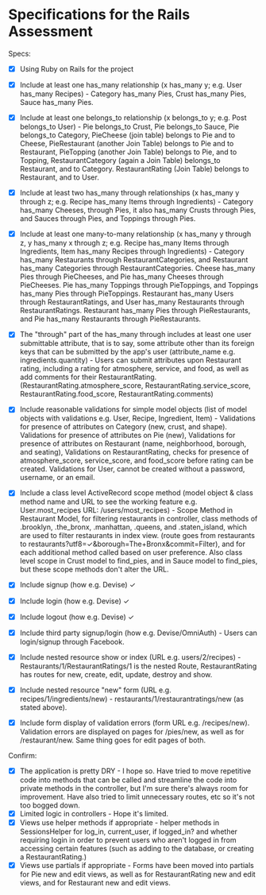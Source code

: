 # Specifications for the Rails Assessment

Specs:
- [x] Using Ruby on Rails for the project
- [x] Include at least one has_many relationship (x has_many y; e.g. User has_many Recipes) - Category has_many Pies, Crust has_many Pies, Sauce has_many Pies.

- [x] Include at least one belongs_to relationship (x belongs_to y; e.g. Post belongs_to User) - Pie belongs_to Crust, Pie belongs_to Sauce, Pie belongs_to Category, PieCheese (join table) belongs to Pie and to Cheese, PieRestaurant (another Join Table) belongs to Pie and to Restaurant, PieTopping (another Join Table) belongs to Pie, and to Topping, RestaurantCategory (again a Join Table) belongs_to Restaurant, and to Category. RestaurantRating (Join Table) belongs to Restaurant, and to User.

- [x] Include at least two has_many through relationships (x has_many y through z; e.g. Recipe has_many Items through Ingredients) - Category has_many Cheeses, through Pies, it also has_many Crusts through Pies, and  Sauces through Pies, and Toppings through Pies.  

- [x] Include at least one many-to-many relationship (x has_many y through z, y has_many x through z; e.g. Recipe has_many Items through Ingredients, Item has_many Recipes through Ingredients) - Category has_many Restaurants through RestaurantCategories, and Restaurant has_many Categories through RestaurantCategories. Cheese has_many Pies through PieCheeses, and Pie has_many Cheeses through PieCheeses. Pie has_many Toppings through PieToppings, and Toppings has_many Pies through PieToppings. Restaurant has_many Users through RestaurantRatings, and User has_many Restaurants through RestaurantRatings. Restaurant has_many Pies through PieRestaurants, and Pie has_many Restaurants through PieRestaurants.

- [x] The "through" part of the has_many through includes at least one user submittable attribute, that is to say, some attribute other than its foreign keys that can be submitted by the app's user (attribute_name e.g. ingredients.quantity) - Users can submit attributes upon Restaurant rating, including a rating for atmosphere, service, and food, as well as add comments for their RestaurantRating. (RestaurantRating.atmosphere_score, RestaurantRating.service_score, RestaurantRating.food_score, RestaurantRating.comments)

- [x] Include reasonable validations for simple model objects (list of model objects with validations e.g. User, Recipe, Ingredient, Item) - Validations for presence of attributes on Category (new, crust, and shape). Validations for presence of attributes on Pie (new), Validations for presence of attributes on Restaurant (name, neighborhood, borough, and seating), Validations on RestaurantRating, checks for presence of atmosphere_score, service_score, and food_score before rating can be created. Validations for User, cannot be created without a password, username, or an email.

- [x] Include a class level ActiveRecord scope method (model object & class method name and URL to see the working feature e.g. User.most_recipes URL: /users/most_recipes) - Scope Method in Restaurant Model, for filtering restaurants in controller, class methods of .brooklyn, .the_bronx, .manhattan, .queens, and .staten_island, which are used to filter restaurants in index view. (route goes from restaurants to restaurants?utf8=✓&borough=The+Bronx&commit=Filter), and for each additional method called based on user preference. Also class level scope in Crust model to find_pies, and in Sauce model to find_pies, but these scope methods don't alter the URL.

- [x] Include signup (how e.g. Devise) ✓
- [x] Include login (how e.g. Devise) ✓
- [x] Include logout (how e.g. Devise) ✓
- [x] Include third party signup/login (how e.g. Devise/OmniAuth) - Users can login/signup through Facebook.
- [X] Include nested resource show or index (URL e.g. users/2/recipes) - Restaurants/1/RestaurantRatings/1 is the nested Route, RestaurantRating has routes for new, create, edit, update, destroy and show.
- [X] Include nested resource "new" form (URL e.g. recipes/1/ingredients/new) - restaurants/1/restaurantratings/new (as stated above).
- [X] Include form display of validation errors (form URL e.g. /recipes/new). Validation errors are displayed on pages for /pies/new, as well as for /restaurant/new. Same thing goes for edit pages of both.

Confirm:
- [x] The application is pretty DRY - I hope so. Have tried to move repetitive code into methods that can be called and streamline the code into private methods in the controller, but I'm sure there's always room for improvement. Have also tried to limit unnecessary routes, etc so it's not too bogged down.
- [x] Limited logic in controllers - Hope it's limited.
- [x] Views use helper methods if appropriate - helper methods in SessionsHelper for log_in, current_user, if logged_in? and whether requiring login in order to prevent users who aren't logged in from accessing certain features (such as adding to the database, or creating a RestaurantRating.)
- [x] Views use partials if appropriate - Forms have been moved into partials for Pie new and edit views, as well as for RestaurantRating new and edit views, and for Restaurant new and edit views. 
